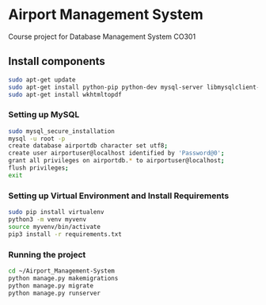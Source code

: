 # Airport Management System 
Course project for Database Management System CO301

## Install components
```bash
sudo apt-get update
sudo apt-get install python-pip python-dev mysql-server libmysqlclient-dev
sudo apt-get install wkhtmltopdf
```

### Setting up MySQL 
```bash
sudo mysql_secure_installation
mysql -u root -p
create database airportdb character set utf8;
create user airportuser@localhost identified by 'Password@0';
grant all privileges on airportdb.* to airportuser@localhost;
flush privileges;
exit
```

### Setting up Virtual Environment and Install Requirements
```bash
sudo pip install virtualenv
python3 -m venv myvenv
source myvenv/bin/activate
pip3 install -r requirements.txt
```

### Running the project
```bash
cd ~/Airport_Management-System
python manage.py makemigrations
python manage.py migrate
python manage.py runserver
```


